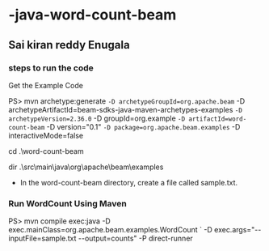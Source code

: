 # -java-word-count-beam

## Sai kiran reddy Enugala

### steps to run the code 

Get the Example Code <br>

PS> mvn archetype:generate `
 -D archetypeGroupId=org.apache.beam `
 -D archetypeArtifactId=beam-sdks-java-maven-archetypes-examples `
 -D archetypeVersion=2.36.0 `
 -D groupId=org.example `
 -D artifactId=word-count-beam `
 -D version="0.1" `
 -D package=org.apache.beam.examples `
 -D interactiveMode=false
 
 cd .\word-count-beam
 
 dir .\src\main\java\org\apache\beam\examples
 
 - In the word-count-beam directory, create a file called sample.txt.
 
### Run WordCount Using Maven
PS> mvn compile exec:java -D exec.mainClass=org.apache.beam.examples.WordCount `
 -D exec.args="--inputFile=sample.txt --output=counts" -P direct-runner

